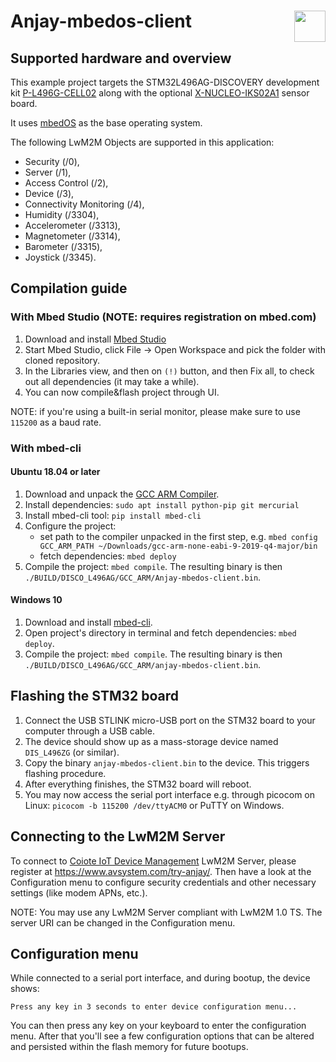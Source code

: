 
# Anjay-mbedos-client [<img align="right" height="50px" src="https://avsystem.github.io/Anjay-doc/_images/avsystem_logo.png">](http://www.avsystem.com/)

## Supported hardware and overview

This example project targets the STM32L496AG-DISCOVERY development kit
[P-L496G-CELL02](https://www.st.com/en/evaluation-tools/p-l496g-cell02.html)
along with the optional
[X-NUCLEO-IKS02A1](https://www.st.com/en/ecosystems/x-nucleo-iks02a1.html)
sensor board.

It uses [mbedOS](https://www.mbed.com/en/platform/mbed-os/) as the base
operating system.

The following LwM2M Objects are supported in this application:

- Security (/0),
- Server (/1),
- Access Control (/2),
- Device (/3),
- Connectivity Monitoring (/4),
- Humidity (/3304),
- Accelerometer (/3313),
- Magnetometer (/3314),
- Barometer (/3315),
- Joystick (/3345).

## Compilation guide

### With Mbed Studio (NOTE: requires registration on mbed.com)

1. Download and install [Mbed Studio](https://os.mbed.com/studio/)
2. Start Mbed Studio, click File -> Open Workspace and pick the folder with cloned repository.
3. In the Libraries view, and then on `(!)` button, and then Fix all, to check out all dependencies (it may take a while).
4. You can now compile&flash project through UI.

NOTE: if you're using a built-in serial monitor, please make sure to use `115200` as a baud rate.

### With mbed-cli

#### Ubuntu 18.04 or later

1. Download and unpack the [GCC ARM Compiler](https://developer.arm.com/tools-and-software/open-source-software/developer-tools/gnu-toolchain/gnu-rm/downloads).
2. Install dependencies: `sudo apt install python-pip git mercurial`
3. Install mbed-cli tool: `pip install mbed-cli`
4. Configure the project:
    - set path to the compiler unpacked in the first step, e.g. `mbed config GCC_ARM_PATH ~/Downloads/gcc-arm-none-eabi-9-2019-q4-major/bin`
    - fetch dependencies: `mbed deploy`
5. Compile the project: `mbed compile`. The resulting binary is then `./BUILD/DISCO_L496AG/GCC_ARM/Anjay-mbedos-client.bin`.

#### Windows 10

1. Download and install [mbed-cli](https://github.com/ARMmbed/mbed-cli-windows-installer/releases/latest).
2. Open project's directory in terminal and fetch dependencies: `mbed deploy`.
3. Compile the project: `mbed compile`. The resulting binary is then `./BUILD/DISCO_L496AG/GCC_ARM/anjay-mbedos-client.bin`.

## Flashing the STM32 board

1. Connect the USB STLINK micro-USB port on the STM32 board to your computer through a USB cable.
2. The device should show up as a mass-storage device named `DIS_L496ZG` (or similar).
3. Copy the binary `anjay-mbedos-client.bin` to the device. This triggers flashing procedure.
4. After everything finishes, the STM32 board will reboot.
5. You may now access the serial port interface e.g. through picocom on Linux: `picocom -b 115200 /dev/ttyACM0` or PuTTY on Windows.

## Connecting to the LwM2M Server

To connect to [Coiote IoT Device
Management](https://www.avsystem.com/products/coiote-iot-device-management-platform/) LwM2M Server,
please register at https://www.avsystem.com/try-anjay/. Then have a look at the Configuration menu
to configure security credentials and other necessary settings (like modem APNs, etc.).

NOTE: You may use any LwM2M Server compliant with LwM2M 1.0 TS. The server URI can be changed
in the Configuration menu.

## Configuration menu

While connected to a serial port interface, and during bootup, the device shows:

```
Press any key in 3 seconds to enter device configuration menu...
```

You can then press any key on your keyboard to enter the configuration menu. After that you'll
see a few configuration options that can be altered and persisted within the flash memory for
future bootups.
